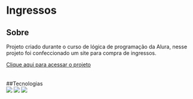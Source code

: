 <h1>Ingressos</h1>

<h2>Sobre</h2>
<p>Projeto criado durante o curso de lógica de programação da Alura, nesse projeto foi confeccionado um site para compra de ingressos.</p>
<a href = "https://ingresso-sand.vercel.app/" class = "link">Clique aqui para acessar o projeto</a>
</br> </br> </br>
##Tecnologias
<div>
  <img src="https://img.shields.io/badge/HTML-239120?style=for-the-badge&logo=html5&logoColor=white">
  <img src="https://img.shields.io/badge/CSS-239120?&style=for-the-badge&logo=css3&logoColor=white">
  <img src="https://img.shields.io/badge/JavaScript-F7DF1E?style=for-the-badge&logo=javascript&logoColor=black">
</div>

